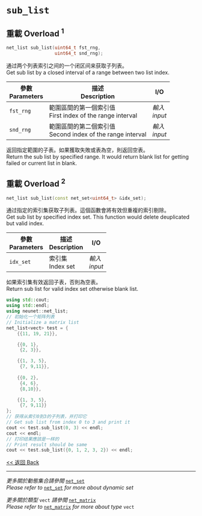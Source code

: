 # `sub_list`

## 重載 Overload $^1$

```c++
net_list sub_list(uint64_t fst_rng,
                  uint64_t snd_rng);
```

通过两个列表索引之间的一个闭区间来获取子列表。\
Get sub list by a closed interval of a range between two list index.

參數<br>Parameters|描述<br>Description|I/O
-|-|-
`fst_rng`|範圍區間的第一個索引值<br>First index of the range interval|*輸入<br>input*
`snd_rng`|範圍區間的第二個索引值<br>Second index of the range interval|*輸入<br>input*

返回指定範圍的子表。如果獲取失敗或表為空，則返回空表。\
Return the sub list by specified range. It would return blank list for getting failed or current list in blank.

## 重載 Overload $^2$

```c++
net_list sub_list(const net_set<uint64_t> &idx_set);
```

通过指定的索引集获取子列表。這個函數會將有效但重複的索引剔除。\
Get sub list by specified index set. This function would delete deuplicated but valid index.

參數<br>Parameters|描述<br>Description|I/O
-|-|-
`idx_set`|索引集<br>Index set|*輸入<br>input*

如果索引集有效返回子表，否則為空表。\
Return sub list for valid index set otherwise blank list.

```c++
using std::cout;
using std::endl;
using neunet::net_list;
// 初始化一个矩阵列表
// Initialize a matrix list
net_list<vect> test = {
    {{11, 19, 21}},

    {{0, 1},
     {2, 3}},

    {{1, 3, 5},
     {7, 9,11}},
     
    {{0, 2},
     {4, 6},
     {8,10}},

    {{1, 3, 5},
     {7, 9,11}}
};
// 获得从索引0到3的子列表，并打印它
// Get sub list from index 0 to 3 and print it
cout << test.sub_list(0, 3) << endl;
cout << endl;
// 打印结果應該是一样的
// Print result should be same
cout << test.sub_list({0, 1, 2, 3, 2}) << endl;
```

[<< 返回 Back](cover.md)

---

*更多關於動態集合請參閲* [`net_set`](../net_set/cover.md)\
*Please refer to* [`net_set`](../net_set/cover.md) *for more about dynamic set*

*更多關於類型* `vect` *請參閲* [`net_matrix`](../../MatrixTensor/net_matrix/cover.md)\
*Please refer to* [`net_matrix`](../../MatrixTensor/net_matrix/cover.md) *for more about type* `vect`
